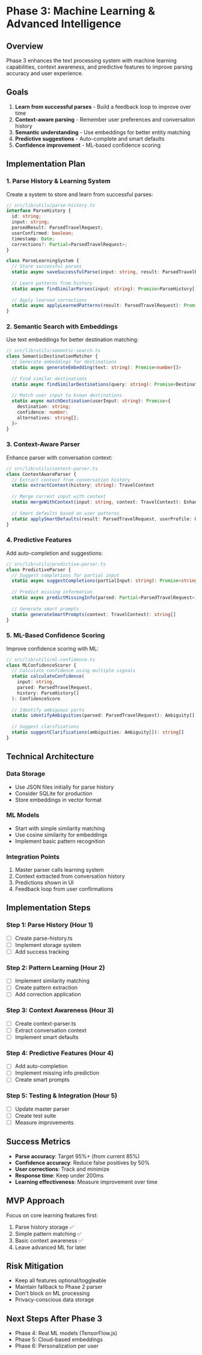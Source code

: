 # Phase 3: Machine Learning & Advanced Intelligence

## Overview
Phase 3 enhances the text processing system with machine learning capabilities, context awareness, and predictive features to improve parsing accuracy and user experience.

## Goals
1. **Learn from successful parses** - Build a feedback loop to improve over time
2. **Context-aware parsing** - Remember user preferences and conversation history
3. **Semantic understanding** - Use embeddings for better entity matching
4. **Predictive suggestions** - Auto-complete and smart defaults
5. **Confidence improvement** - ML-based confidence scoring

## Implementation Plan

### 1. Parse History & Learning System
Create a system to store and learn from successful parses:

```typescript
// src/lib/utils/parse-history.ts
interface ParseHistory {
  id: string;
  input: string;
  parsedResult: ParsedTravelRequest;
  userConfirmed: boolean;
  timestamp: Date;
  corrections?: Partial<ParsedTravelRequest>;
}

class ParseLearningSystem {
  // Store successful parses
  static async saveSuccessfulParse(input: string, result: ParsedTravelRequest)
  
  // Learn patterns from history
  static async findSimilarParses(input: string): Promise<ParseHistory[]>
  
  // Apply learned corrections
  static async applyLearnedPatterns(result: ParsedTravelRequest): Promise<ParsedTravelRequest>
}
```

### 2. Semantic Search with Embeddings
Use text embeddings for better destination matching:

```typescript
// src/lib/utils/semantic-search.ts
class SemanticDestinationMatcher {
  // Generate embeddings for destinations
  static async generateEmbedding(text: string): Promise<number[]>
  
  // Find similar destinations
  static async findSimilarDestinations(query: string): Promise<Destination[]>
  
  // Match user input to known destinations
  static async matchDestination(userInput: string): Promise<{
    destination: string;
    confidence: number;
    alternatives: string[];
  }>
}
```

### 3. Context-Aware Parser
Enhance parser with conversation context:

```typescript
// src/lib/utils/context-parser.ts
class ContextAwareParser {
  // Extract context from conversation history
  static extractContext(history: string): TravelContext
  
  // Merge current input with context
  static mergeWithContext(input: string, context: TravelContext): EnhancedInput
  
  // Smart defaults based on user patterns
  static applySmartDefaults(result: ParsedTravelRequest, userProfile: UserProfile): ParsedTravelRequest
}
```

### 4. Predictive Features
Add auto-completion and suggestions:

```typescript
// src/lib/utils/predictive-parser.ts
class PredictiveParser {
  // Suggest completions for partial input
  static async suggestCompletions(partialInput: string): Promise<string[]>
  
  // Predict missing information
  static async predictMissingInfo(parsed: Partial<ParsedTravelRequest>): Promise<Suggestions>
  
  // Generate smart prompts
  static generateSmartPrompts(context: TravelContext): string[]
}
```

### 5. ML-Based Confidence Scoring
Improve confidence scoring with ML:

```typescript
// src/lib/utils/ml-confidence.ts
class MLConfidenceScorer {
  // Calculate confidence using multiple signals
  static calculateConfidence(
    input: string,
    parsed: ParsedTravelRequest,
    history: ParseHistory[]
  ): ConfidenceScore
  
  // Identify ambiguous parts
  static identifyAmbiguities(parsed: ParsedTravelRequest): Ambiguity[]
  
  // Suggest clarifications
  static suggestClarifications(ambiguities: Ambiguity[]): string[]
}
```

## Technical Architecture

### Data Storage
- Use JSON files initially for parse history
- Consider SQLite for production
- Store embeddings in vector format

### ML Models
- Start with simple similarity matching
- Use cosine similarity for embeddings
- Implement basic pattern recognition

### Integration Points
1. Master parser calls learning system
2. Context extracted from conversation history
3. Predictions shown in UI
4. Feedback loop from user confirmations

## Implementation Steps

### Step 1: Parse History (Hour 1)
- [ ] Create parse-history.ts
- [ ] Implement storage system
- [ ] Add success tracking

### Step 2: Pattern Learning (Hour 2)
- [ ] Implement similarity matching
- [ ] Create pattern extraction
- [ ] Add correction application

### Step 3: Context Awareness (Hour 3)
- [ ] Create context-parser.ts
- [ ] Extract conversation context
- [ ] Implement smart defaults

### Step 4: Predictive Features (Hour 4)
- [ ] Add auto-completion
- [ ] Implement missing info prediction
- [ ] Create smart prompts

### Step 5: Testing & Integration (Hour 5)
- [ ] Update master parser
- [ ] Create test suite
- [ ] Measure improvements

## Success Metrics
- **Parse accuracy**: Target 95%+ (from current 85%)
- **Confidence accuracy**: Reduce false positives by 50%
- **User corrections**: Track and minimize
- **Response time**: Keep under 200ms
- **Learning effectiveness**: Measure improvement over time

## MVP Approach
Focus on core learning features first:
1. Parse history storage ✅
2. Simple pattern matching ✅
3. Basic context awareness ✅
4. Leave advanced ML for later

## Risk Mitigation
- Keep all features optional/toggleable
- Maintain fallback to Phase 2 parser
- Don't block on ML processing
- Privacy-conscious data storage

## Next Steps After Phase 3
- Phase 4: Real ML models (TensorFlow.js)
- Phase 5: Cloud-based embeddings
- Phase 6: Personalization per user